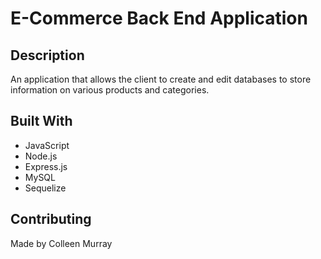 # E-Commerce Back End Application

## Description
An application that allows the client to create and edit databases to store information on various products and categories.

## Built With
- JavaScript
- Node.js
- Express.js
- MySQL
- Sequelize

## Contributing
Made by Colleen Murray